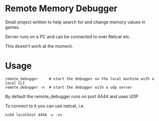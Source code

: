# Remote Memory Debugger

Small project written to help search for and change memory values in games.

Server runs on a PC and can be connected to over Netcat etc.

This doesn't work at the moment.

# Usage

    remote_debugger     # start the debugger on the local machine with a local CLI
    remote_debugger -n  # start the debugger with a udp server

By default the remote_debugger runs on port 4444 and uses UDP

To connect to it you can use netcat, i.e.

    nc64 localhost 4444 -u -vv
